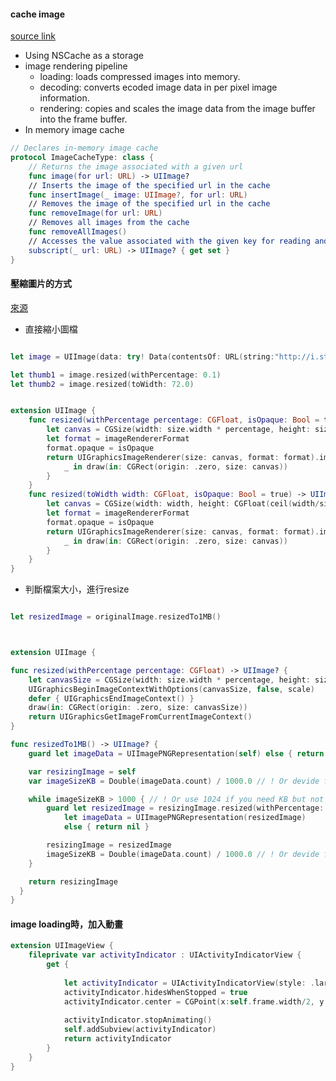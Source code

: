 #### cache image
[source link](https://medium.com/flawless-app-stories/reusable-image-cache-in-swift-9b90eb338e8d)

- Using NSCache as a storage
- image rendering pipeline
    - loading: loads compressed images into memory.
    - decoding: converts ecoded image data in per pixel image information.
    - rendering: copies and scales the image data from the image buffer into the frame buffer.
- In memory image cache

```Swift
// Declares in-memory image cache
protocol ImageCacheType: class {
    // Returns the image associated with a given url
    func image(for url: URL) -> UIImage?
    // Inserts the image of the specified url in the cache
    func insertImage(_ image: UIImage?, for url: URL)
    // Removes the image of the specified url in the cache
    func removeImage(for url: URL)
    // Removes all images from the cache
    func removeAllImages()
    // Accesses the value associated with the given key for reading and writing
    subscript(_ url: URL) -> UIImage? { get set }
}
```

#### 壓縮圖片的方式


[來源](https://stackoverflow.com/questions/29137488/how-do-i-resize-the-uiimage-to-reduce-upload-image-size/29138120)


- 直接縮小圖檔
```Swift

let image = UIImage(data: try! Data(contentsOf: URL(string:"http://i.stack.imgur.com/Xs4RX.jpg")!))!

let thumb1 = image.resized(withPercentage: 0.1)
let thumb2 = image.resized(toWidth: 72.0)


extension UIImage {
    func resized(withPercentage percentage: CGFloat, isOpaque: Bool = true) -> UIImage? {
        let canvas = CGSize(width: size.width * percentage, height: size.height * percentage)
        let format = imageRendererFormat
        format.opaque = isOpaque
        return UIGraphicsImageRenderer(size: canvas, format: format).image {
            _ in draw(in: CGRect(origin: .zero, size: canvas))
        }
    }
    func resized(toWidth width: CGFloat, isOpaque: Bool = true) -> UIImage? {
        let canvas = CGSize(width: width, height: CGFloat(ceil(width/size.width * size.height)))
        let format = imageRendererFormat
        format.opaque = isOpaque
        return UIGraphicsImageRenderer(size: canvas, format: format).image {
            _ in draw(in: CGRect(origin: .zero, size: canvas))
        }
    }
}


```

- 判斷檔案大小，進行resize
```Swift

let resizedImage = originalImage.resizedTo1MB()



extension UIImage {

func resized(withPercentage percentage: CGFloat) -> UIImage? {
    let canvasSize = CGSize(width: size.width * percentage, height: size.height * percentage)
    UIGraphicsBeginImageContextWithOptions(canvasSize, false, scale)
    defer { UIGraphicsEndImageContext() }
    draw(in: CGRect(origin: .zero, size: canvasSize))
    return UIGraphicsGetImageFromCurrentImageContext()
}

func resizedTo1MB() -> UIImage? {
    guard let imageData = UIImagePNGRepresentation(self) else { return nil }

    var resizingImage = self
    var imageSizeKB = Double(imageData.count) / 1000.0 // ! Or devide for 1024 if you need KB but not kB

    while imageSizeKB > 1000 { // ! Or use 1024 if you need KB but not kB
        guard let resizedImage = resizingImage.resized(withPercentage: 0.9),
            let imageData = UIImagePNGRepresentation(resizedImage)
            else { return nil }

        resizingImage = resizedImage
        imageSizeKB = Double(imageData.count) / 1000.0 // ! Or devide for 1024 if you need KB but not kB
    }

    return resizingImage
  }
}
```
#### image loading時，加入動畫
```Swift
extension UIImageView {
    fileprivate var activityIndicator : UIActivityIndicatorView {
        get {
            
            let activityIndicator = UIActivityIndicatorView(style: .large)
            activityIndicator.hidesWhenStopped = true
            activityIndicator.center = CGPoint(x:self.frame.width/2, y:self.frame.height/2)
            
            activityIndicator.stopAnimating()
            self.addSubview(activityIndicator)
            return activityIndicator
        }
    }
}

```


